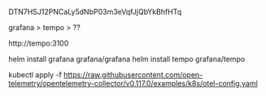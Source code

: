 DTN7HSJ12PNCaLy5dNbP03m3eVqfJjQbYkBhfHTq

grafana > tempo > ??

http://tempo:3100


helm install grafana grafana/grafana
helm install tempo grafana/tempo

kubectl apply -f https://raw.githubusercontent.com/open-telemetry/opentelemetry-collector/v0.117.0/examples/k8s/otel-config.yaml
